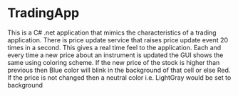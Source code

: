 # TradingApp
This is a C# .net application that mimics the characteristics of a trading application. There is price update service that raises price update event 20 times in a second. This gives a real time feel to the application. Each and every time a new price about an instrument is updated the GUI shows the same using coloring scheme. If the new price of the stock is higher than previous then Blue color will blink in the background of that cell or else Red. If the price is not changed then a neutral color i.e. LightGray would be set to background
